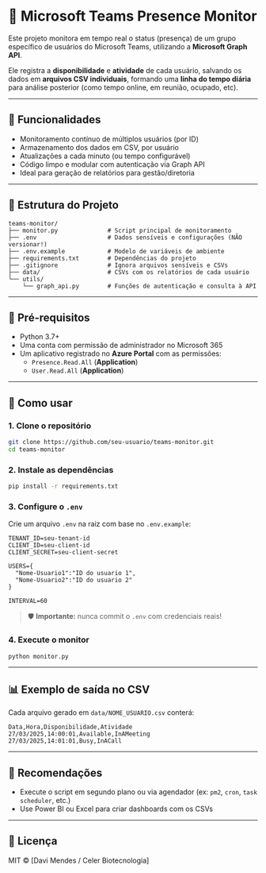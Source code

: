 # 👥 Microsoft Teams Presence Monitor

Este projeto monitora em tempo real o status (presença) de um grupo específico de usuários do Microsoft Teams, utilizando a **Microsoft Graph API**.

Ele registra a **disponibilidade** e **atividade** de cada usuário, salvando os dados em **arquivos CSV individuais**, formando uma **linha do tempo diária** para análise posterior (como tempo online, em reunião, ocupado, etc).

---

## 🚀 Funcionalidades

- Monitoramento contínuo de múltiplos usuários (por ID)
- Armazenamento dos dados em CSV, por usuário
- Atualizações a cada minuto (ou tempo configurável)
- Código limpo e modular com autenticação via Graph API
- Ideal para geração de relatórios para gestão/diretoria

---

## 📂 Estrutura do Projeto

```plaintext
teams-monitor/
├── monitor.py              # Script principal de monitoramento
├── .env                    # Dados sensíveis e configurações (NÃO versionar!)
├── .env.example            # Modelo de variáveis de ambiente
├── requirements.txt        # Dependências do projeto
├── .gitignore              # Ignora arquivos sensíveis e CSVs
├── data/                   # CSVs com os relatórios de cada usuário
└── utils/
    └── graph_api.py        # Funções de autenticação e consulta à API
```

---

## 🧪 Pré-requisitos

- Python 3.7+
- Uma conta com permissão de administrador no Microsoft 365
- Um aplicativo registrado no **Azure Portal** com as permissões:
  - `Presence.Read.All` (**Application**)
  - `User.Read.All` (**Application**)


---

## 🔧 Como usar

### 1. Clone o repositório
```bash
git clone https://github.com/seu-usuario/teams-monitor.git
cd teams-monitor
```

### 2. Instale as dependências
```bash
pip install -r requirements.txt
```

### 3. Configure o `.env`
Crie um arquivo `.env` na raiz com base no `.env.example`:

```env
TENANT_ID=seu-tenant-id
CLIENT_ID=seu-client-id
CLIENT_SECRET=seu-client-secret

USERS={
  "Nome-Usuario1":"ID do usuario 1",
  "Nome-Usuario2":"ID do usuario 2"
}

INTERVAL=60
```

> 🛡️ **Importante:** nunca commit o `.env` com credenciais reais!

### 4. Execute o monitor
```bash
python monitor.py
```

---

## 📊 Exemplo de saída no CSV

Cada arquivo gerado em `data/NOME_USUARIO.csv` conterá:

```csv
Data,Hora,Disponibilidade,Atividade
27/03/2025,14:00:01,Available,InAMeeting
27/03/2025,14:01:01,Busy,InACall
```

---

## 📌 Recomendações

- Execute o script em segundo plano ou via agendador (ex: `pm2`, `cron`, `task scheduler`, etc.)
- Use Power BI ou Excel para criar dashboards com os CSVs

---

## 📄 Licença

MIT © [Davi Mendes / Celer Biotecnologia]

